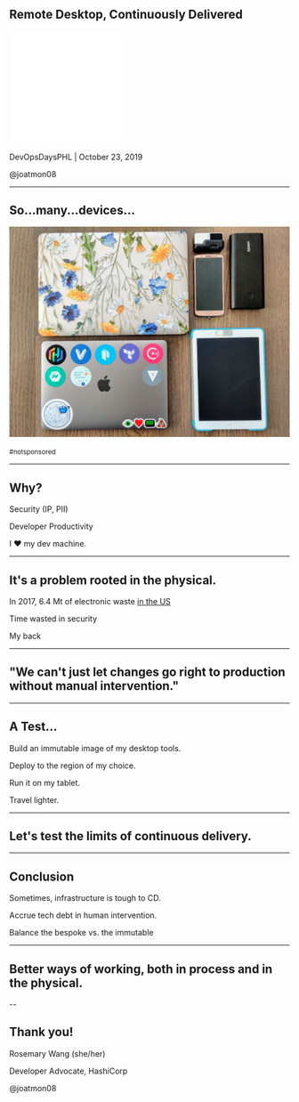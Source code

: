 ## Remote Desktop, Continuously Delivered

<img src="images/HashiCorp_Icon_White.png" alt="White HashiCorp logo"
width="200"/>

DevOpsDaysPHL | October 23, 2019

@joatmon08

---

## So...many...devices...

<img src="images/devices.jpg" alt="A picture of 2 laptops, 1 phone, a tablet,
and a microphone." width="600"/>

<small>#notsponsored</small>

---

## Why?

Security (IP, PII)

Developer Productivity

I ❤️ my dev machine.

---

## It's a problem rooted in the physical.

In 2017, 6.4 Mt of electronic waste [in the US](https://collections.unu.edu/eserv/UNU:6341/Global-E-waste_Monitor_2017__electronic_single_pages_.pdf)

Time wasted in security

My back

---

## "We can't just let changes go right to production without manual intervention."

---

## A Test...

Build an immutable image of my desktop tools.

Deploy to the region of my choice.

Run it on my tablet.

Travel lighter.

---

## Let's test the limits of continuous delivery.

---

## Conclusion

Sometimes, infrastructure is tough to CD.

Accrue tech debt in human intervention.

Balance the bespoke vs. the immutable

---

## Better ways of working, both in process and in the physical.

--

## Thank you!

Rosemary Wang (she/her)

Developer Advocate, HashiCorp

@joatmon08